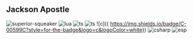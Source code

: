 
## Jackson Apostle
![superior-squeaker]({https://img.shields.io/badge/superior-squeaker-blueviolet?style=for-the-badge}) ![lua]({https://img.shields.io/badge/Lua-2C2D72?style=for-the-badge&logo=lua&logoColor=white}) ![ts]({https://img.shields.io/badge/TypeScript-007ACC?style=for-the-badge&logo=typescript&logoColor=white}) ![ts]({https://img.shields.io/badge/TypeScript-007ACC?style=for-the-badge&logo=typescript&logoColor=white}) ![c]({ 	https://img.shields.io/badge/C-00599C?style=for-the-badge&logo=c&logoColor=white}) ![csharp]({https://img.shields.io/badge/C%23-239120?style=for-the-badge&logo=c-sharp&logoColor=white}) ![esp]({https://img.shields.io/badge/espressif-E7352C?style=for-the-badge&logo=espressif&logoColor=white})
